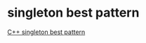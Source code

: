 # singleton best pattern

[C++ singleton best pattern](http://blog.yangyubo.com/2009/06/04/best-cpp-singleton-pattern/)
